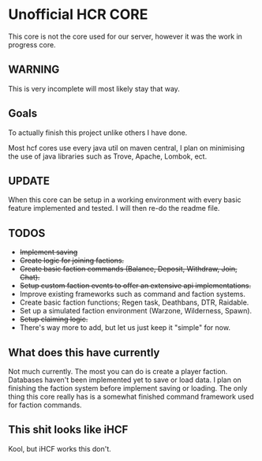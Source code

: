 # Unofficial HCR CORE
This core is not the core used for our server, however it was the work in progress core.

## WARNING
 This is very incomplete will most likely stay that way.

## Goals
To actually finish this project unlike others I have done.

Most hcf cores use every java util on maven central, I plan on minimising the use of java libraries such as Trove, Apache, Lombok, ect.

## UPDATE
When this core can be setup in a working environment with every basic feature implemented and tested.
I will then re-do the readme file. 

## TODOS
- ~~Implement saving~~
- ~~Create logic for joining factions.~~
- ~~Create basic faction commands (Balance, Deposit, Withdraw, Join, Chat).~~
- ~~Setup custom faction events to offer an extensive api implementations.~~
- Improve existing frameworks such as command and faction systems.
- Create basic faction functions; Regen task, Deathbans, DTR, Raidable.
- Set up a simulated faction environment (Warzone, Wilderness, Spawn).
- ~~Setup claiming logic.~~  
- There's way more to add, but let us just keep it "simple" for now.

## What does this have currently
Not much currently. The most you can do is create a player faction. Databases haven't been implemented yet to save or load data. 
I plan on finishing the faction system before implement saving or loading. The only thing this core really has is a somewhat finished command framework used for faction commands.

## This shit looks like iHCF
Kool, but iHCF works this don't.